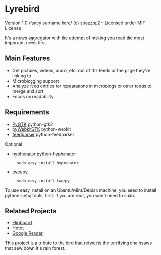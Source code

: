 Lyrebird
========

Version 1.0 /fancy surname here/
(c) spazzpp2 – Licensed under MIT License

It's a news aggregator with the attempt of making you read the most important news first.

Main Features
-------------

* Get pictures, videos, audio, etc. out of the feeds or the page they're linking to
* Microblogging support
* Analyze feed entries for repeatations in microblogs or other feeds to merge and sort
* Focus on readability

Requirements
------------
* [PyGTK](http://pygtk.org/) python-gtk2
* [pyWebkitGTK](https://code.google.com/p/pywebkitgtk/) python-webkit
* [feedparser](http://feedparser.org/) python-feedparser

Optional:

* [hyphenator](https://code.google.com/p/python-hyphenator/) python-hyphenator

        sudo easy_install hyphenator

* [tweepy](http://joshthecoder.github.com/tweepy/)

        sudo easy_install tweepy

To use easy\_install on an Ubuntu/Mint/Debian machine, you need to install python-setuptools, first. If you are root, you won't need to sudo.

Related Projects
----------------
* [Flipboard](http://flipboard.com/)
* [Hotot](https://code.google.com/p/hotot)
* [Google Reader](http://reader.google.com/)

This project is a tribute to the [bird that retweets](http://youtu.be/7XiQDgNUEMw) the terrifying chainsaws that sew down it's rain forest.

